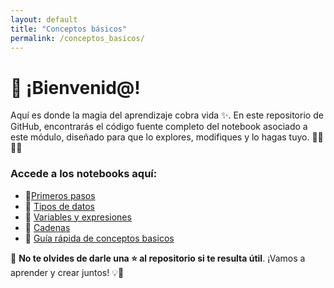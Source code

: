 ```yaml
---
layout: default
title: "Conceptos básicos"
permalink: /conceptos_basicos/
---
```


# 🚀 ¡Bienvenid@!

Aquí es donde la magia del aprendizaje cobra vida ✨. En este repositorio de GitHub, encontrarás el código fuente completo del notebook asociado a este módulo, diseñado para que lo explores, modifiques y lo hagas tuyo. 👨‍💻👩‍💻

### Accede a los notebooks aquí:
- 🔗[Primeros pasos](https://colab.research.google.com/drive/1N814avySj1W-XvD9cqiaj3qn9STI4M3N?usp=sharing)
- 🔗 [Tipos de datos](https://www.blogger.com/u/1/blog/page/edit/8657873398036118919/1236084761029559950#)
- 🔗 [Variables y expresiones](https://colab.research.google.com/drive/1xhx923Z1-HXVYiGe1uhWmbi2LUDyD-Wo?usp=sharing)
- 🔗 [Cadenas](https://colab.research.google.com/drive/1d7cbmB1FloSP6E23J6LARZ_BOmD2slI3?usp=sharing)
- 🔗 [Guía rápida de conceptos basicos](https://colab.research.google.com/drive/1P4ZuQzsCISKW_zIVNOsuIldH98O1jyKu?usp=sharing)

🌟 **No te olvides de darle una ⭐ al repositorio si te resulta útil**. ¡Vamos a aprender y crear juntos! 💡🤝
